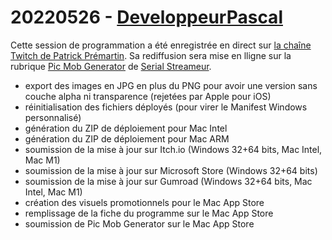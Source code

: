 # 20220526 - [DeveloppeurPascal](https://github.com/DeveloppeurPascal)

Cette session de programmation a été enregistrée en direct sur [la chaîne Twitch de Patrick Prémartin](https://www.twitch.tv/patrickpremartin). Sa rediffusion sera mise en lligne sur la rubrique [Pic Mob Generator](https://serialstreameur.fr/pic-mob-generator.html) de [Serial Streameur](https://serialstreameur.fr/).

* export des images en JPG en plus du PNG pour avoir une version sans couche alpha ni transparence (rejetées par Apple pour iOS)
* réinitialisation des fichiers déployés (pour virer le Manifest Windows personnalisé)
* génération du ZIP de déploiement pour Mac Intel
* génération du ZIP de déploiement pour Mac ARM
* soumission de la mise à jour sur Itch.io (Windows 32+64 bits, Mac Intel, Mac M1)
* soumission de la mise à jour sur Microsoft Store (Windows 32+64 bits)
* soumission de la mise à jour sur Gumroad (Windows 32+64 bits, Mac Intel, Mac M1)
* création des visuels promotionnels pour le Mac App Store
* remplissage de la fiche du programme sur le Mac App Store
* soumission de Pic Mob Generator sur le Mac App Store
